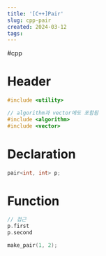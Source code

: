```yaml
---
title: '[C++]Pair'
slug: cpp-pair
created: 2024-03-12
tags:
---
```


#cpp

# Header

```cpp
#include <utility>

// algorithm과 vector에도 포함됨
#include <algorithm>
#include <vector>
```

# Declaration

```cpp
pair<int, int> p;
```

# Function

```cpp
// 접근
p.first
p.second

make_pair(1, 2);
```

